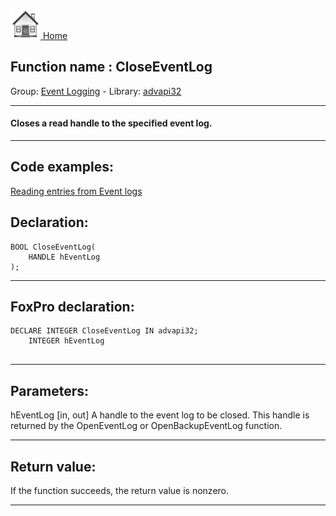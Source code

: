 [<img src="../../images/home.png"> Home ](https://github.com/VFPX/Win32API)  

## Function name : CloseEventLog
Group: [Event Logging](../../functions_group.md#Event_Logging)  -  Library: [advapi32](../../Libraries.md#advapi32)  
***  


#### Closes a read handle to the specified event log.
***  


## Code examples:
[Reading entries from Event logs](../../samples/sample_524.md)  

## Declaration:
```foxpro  
BOOL CloseEventLog(
 	HANDLE hEventLog
);  
```  
***  


## FoxPro declaration:
```foxpro  
DECLARE INTEGER CloseEventLog IN advapi32;
	INTEGER hEventLog
  
```  
***  


## Parameters:
hEventLog 
[in, out] A handle to the event log to be closed. This handle is returned by the OpenEventLog or OpenBackupEventLog function.  
***  


## Return value:
If the function succeeds, the return value is nonzero.  
***  

